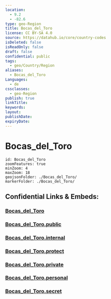 ```yaml
---
location:
  - 9.2
  - -82.6
type: geo-Region
title: Bocas_del_Toro
license: CC BY-SA 4.0
source: https://datahub.io/core/country-codes
isDeleted: false
isReadOnly: false
draft: false
confidential: public
tags:
  - geo/Country/Region
aliases:
  - Bocas_del_Toro
Languages:
  - de
cssclasses:
  - geo-Region
publish: true
linkTitle:
keywords:
layout:
publishDate:
expiryDate:
---
```


# Bocas_del_Toro

```leaflet
id: Bocas_del_Toro
zoomFeatures: true 
minZoom: 4 
maxZoom: 18
geojsonFolder: ./Bocas_del_Toro/
markerFolder: ./Bocas_del_Toro/
```


## Confidential Links & Embeds: 

### [Bocas_del_Toro](/_Standards/Earth/Continent/America~Central/Panama/Provinces~Panama/Bocas_del_Toro.md) 

### [Bocas_del_Toro.public](/_public/Earth/Continent/America~Central/Panama/Provinces~Panama/Bocas_del_Toro.public.md) 

### [Bocas_del_Toro.internal](/_internal/Earth/Continent/America~Central/Panama/Provinces~Panama/Bocas_del_Toro.internal.md) 

### [Bocas_del_Toro.protect](/_protect/Earth/Continent/America~Central/Panama/Provinces~Panama/Bocas_del_Toro.protect.md) 

### [Bocas_del_Toro.private](/_private/Earth/Continent/America~Central/Panama/Provinces~Panama/Bocas_del_Toro.private.md) 

### [Bocas_del_Toro.personal](/_personal/Earth/Continent/America~Central/Panama/Provinces~Panama/Bocas_del_Toro.personal.md) 

### [Bocas_del_Toro.secret](/_secret/Earth/Continent/America~Central/Panama/Provinces~Panama/Bocas_del_Toro.secret.md)

